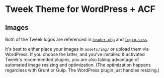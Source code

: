 # Tweek Theme for WordPress + ACF

## Images

Both of the Tweek logos are referenced in [`header.php`](https://github.com/dajocarter/tweek-theme/blob/master/parts/header.php) and [`login.scss`](https://github.com/dajocarter/tweek-theme/blob/master/assets/scss/login.scss).

It's best to either place your images in `assets/img/` or upload them via WordPress. If you choose the latter, and you've installed & activated Tweek's recommended plugins, you are also taking advantage of automated image resizing and optimization. (The optimization happens regardless with Grunt or Gulp. The WordPress plugin just handles resizing.)
